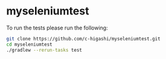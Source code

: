 # myseleniumtest

To run the tests please run the following:
```bash
git clone https://github.com/c-higashi/myseleniumtest.git
cd myseleniumtest
./gradlew --rerun-tasks test
```
